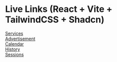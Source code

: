 # Live Links (React + Vite + TailwindCSS + Shadcn)
<div><a href="https://ryven-project-task.vercel.app/services">Services</a></div>
<div><a href="https://ryven-project-task.vercel.app/advertisement">Advertisement</a></div>
<div><a href="https://ryven-project-task.vercel.app/calendar">Calendar</a></div>
<div><a href="https://ryven-project-task.vercel.app/history">History</a></div>
<div><a href="https://ryven-project-task.vercel.app/sessions">Sessions</a></div>

